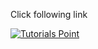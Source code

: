 <!DOCTYPE html>
<html>
<head>
<title>ISMAP Hyperlink Example</title>
</head>
<body>
<p>Click following link</p>
<a href="/cgi-bin/ismap.cgi" target="_self">
<img ismap src="IMG_20220102_181307_346.jpg" alt="Tutorials Point" border="0"/>
</a>
</body>
</html>
